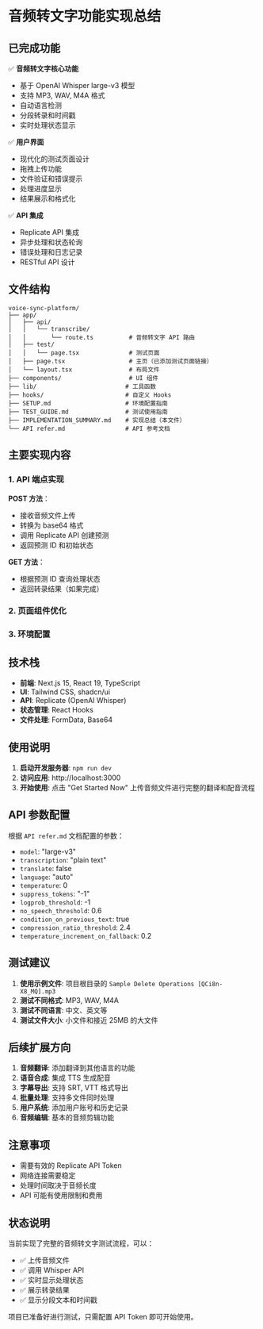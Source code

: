 # 音频转文字功能实现总结

## 已完成功能

✅ **音频转文字核心功能**
- 基于 OpenAI Whisper large-v3 模型
- 支持 MP3, WAV, M4A 格式
- 自动语言检测
- 分段转录和时间戳
- 实时处理状态显示

✅ **用户界面**
- 现代化的测试页面设计
- 拖拽上传功能
- 文件验证和错误提示
- 处理进度显示
- 结果展示和格式化

✅ **API 集成**
- Replicate API 集成
- 异步处理和状态轮询
- 错误处理和日志记录
- RESTful API 设计

## 文件结构

```
voice-sync-platform/
├── app/
│   ├── api/
│   │   └── transcribe/
│   │       └── route.ts          # 音频转文字 API 路由
│   ├── test/
│   │   └── page.tsx              # 测试页面
│   ├── page.tsx                  # 主页（已添加测试页面链接）
│   └── layout.tsx                # 布局文件
├── components/                   # UI 组件
├── lib/                         # 工具函数
├── hooks/                       # 自定义 Hooks
├── SETUP.md                     # 环境配置指南
├── TEST_GUIDE.md                # 测试使用指南
├── IMPLEMENTATION_SUMMARY.md    # 实现总结（本文件）
└── API refer.md                 # API 参考文档
```

## 主要实现内容

### 1. API 端点实现

**POST 方法**：
- 接收音频文件上传
- 转换为 base64 格式
- 调用 Replicate API 创建预测
- 返回预测 ID 和初始状态

**GET 方法**：
- 根据预测 ID 查询处理状态
- 返回转录结果（如果完成）

### 2. 页面组件优化

### 3. 环境配置

## 技术栈

- **前端**: Next.js 15, React 19, TypeScript
- **UI**: Tailwind CSS, shadcn/ui
- **API**: Replicate (OpenAI Whisper)
- **状态管理**: React Hooks
- **文件处理**: FormData, Base64

## 使用说明

1. **启动开发服务器**: `npm run dev`
2. **访问应用**: http://localhost:3000
3. **开始使用**: 点击 "Get Started Now" 上传音频文件进行完整的翻译和配音流程

## API 参数配置

根据 `API refer.md` 文档配置的参数：
- `model`: "large-v3"
- `transcription`: "plain text"
- `translate`: false
- `language`: "auto"
- `temperature`: 0
- `suppress_tokens`: "-1"
- `logprob_threshold`: -1
- `no_speech_threshold`: 0.6
- `condition_on_previous_text`: true
- `compression_ratio_threshold`: 2.4
- `temperature_increment_on_fallback`: 0.2

## 测试建议

1. **使用示例文件**: 项目根目录的 `Sample Delete Operations [QCi8n-X8_MQ].mp3`
2. **测试不同格式**: MP3, WAV, M4A
3. **测试不同语言**: 中文、英文等
4. **测试文件大小**: 小文件和接近 25MB 的大文件

## 后续扩展方向

1. **音频翻译**: 添加翻译到其他语言的功能
2. **语音合成**: 集成 TTS 生成配音
3. **字幕导出**: 支持 SRT, VTT 格式导出
4. **批量处理**: 支持多文件同时处理
5. **用户系统**: 添加用户账号和历史记录
6. **音频编辑**: 基本的音频剪辑功能

## 注意事项

- 需要有效的 Replicate API Token
- 网络连接需要稳定
- 处理时间取决于音频长度
- API 可能有使用限制和费用

## 状态说明

当前实现了完整的音频转文字测试流程，可以：
- ✅ 上传音频文件
- ✅ 调用 Whisper API
- ✅ 实时显示处理状态
- ✅ 展示转录结果
- ✅ 显示分段文本和时间戳

项目已准备好进行测试，只需配置 API Token 即可开始使用。 